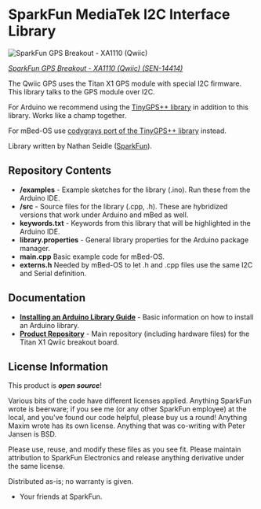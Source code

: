 SparkFun MediaTek I2C Interface Library
===========================================================

![SparkFun GPS Breakout - XA1110 (Qwiic)](https://cdn.sparkfun.com/r/500-500/assets/parts/1/2/3/4/0/14414-02.jpg)

[*SparkFun GPS Breakout - XA1110 (Qwiic) (SEN-14414)*](https://www.sparkfun.com/products/14414)

The Qwiic GPS uses the Titan X1 GPS module with special I2C firmware. This library talks to the GPS module over I2C.

For Arduino we recommend using the [TinyGPS++ library](https://github.com/mikalhart/TinyGPSPlus) in addition to this library. Works like a champ together.

For mBed-OS use [codygrays port of the TinyGPS++ library](https://github.com/codygray/TinyGPSPlus/tree/universal) instead.

Library written by Nathan Seidle ([SparkFun](http://www.sparkfun.com)).

Repository Contents
-------------------

* **/examples** - Example sketches for the library (.ino). Run these from the Arduino IDE. 
* **/src** - Source files for the library (.cpp, .h). These are hybridized versions that work under Arduino and mBed as well.
* **keywords.txt** - Keywords from this library that will be highlighted in the Arduino IDE. 
* **library.properties** - General library properties for the Arduino package manager.
* **main.cpp** Basic example code for mBed-OS.
* **externs.h** Needed by mBed-OS to let .h and .cpp files use the same I2C and Serial definition.

Documentation
--------------

* **[Installing an Arduino Library Guide](https://learn.sparkfun.com/tutorials/installing-an-arduino-library)** - Basic information on how to install an Arduino library.
* **[Product Repository](https://github.com/sparkfunx/Qwiic_GPS-TitanX1)** - Main repository (including hardware files) for the Titan X1 Qwiic breakout board.

License Information
-------------------

This product is _**open source**_! 

Various bits of the code have different licenses applied. Anything SparkFun wrote is beerware; if you see me (or any other SparkFun employee) at the local, and you've found our code helpful, please buy us a round! Anything Maxim wrote has its own license. Anything that was co-writing with Peter Jansen is BSD.

Please use, reuse, and modify these files as you see fit. Please maintain attribution to SparkFun Electronics and release anything derivative under the same license.

Distributed as-is; no warranty is given.

- Your friends at SparkFun.
